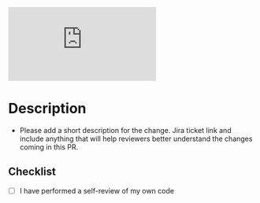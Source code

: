![Coverage Badge](https://img.shields.io/endpoint?url=https://gist.githubusercontent.com/perryqh/be2fa5413124206272dbc700f3201f5a/raw/db_blaster__<branch>.json)

# Description

* Please add a short description for the change. Jira ticket link and include anything that will help reviewers better understand the changes coming in this PR.

## Checklist

* [ ] I have performed a self-review of my own code
